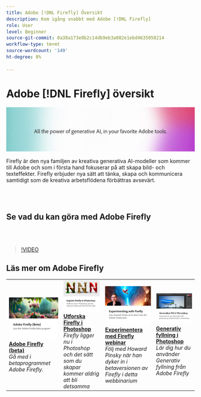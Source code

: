 ```yaml
---
title: Adobe [!DNL Firefly] Översikt
description: Kom igång snabbt med Adobe [!DNL Firefly]
role: User
level: Beginner
source-git-commit: 0a38a173e0b2c14db9eb3a082e1ebd4635058214
workflow-type: tm+mt
source-wordcount: '149'
ht-degree: 0%

---
```


# Adobe [!DNL Firefly] översikt

![Firefly Hero Image](../assets/firefly.png)

Firefly är den nya familjen av kreativa generativa AI-modeller som kommer till Adobe och som i första hand fokuserar på att skapa bild- och texteffekter. Firefly erbjuder nya sätt att tänka, skapa och kommunicera samtidigt som de kreativa arbetsflödena förbättras avsevärt.

<br> 

## Se vad du kan göra med Adobe Firefly

<br> 

>[!VIDEO](https://video.tv.adobe.com/v/3416970t1?quality=12&learn=on&hidetitle=true)

## Läs mer om Adobe Firefly

<table>
<tr>
   <td>
      <a href="https://firefly.adobe.com/" target="_blank">
         <img alt="Adobe Firefly (beta)" src="assets/firefly-beta.png" />
      </a>
      <div>
      <a href="https://firefly.adobe.com/" target="_blank"><strong>Adobe Firefly (beta)</strong></a>
      </div>
      <em>Gå med i betaprogrammet Adobe Firefly.</em>
      <br>
  </td>
  <td>
      <a href="https://www.adobe.com/sensei/generative-ai/firefly.html" target="_blank">
         <img alt="Utforska Firefly i Photoshop" src="assets/firefly-photoshop.png" />
      </a>
      <div>
      <a href="https://www.adobe.com/sensei/generative-ai/firefly.html" target="_blank"><strong>Utforska Firefly i Photoshop</strong></a>
      </div>
      <em>Firefly ligger nu i Photoshop och det sätt som du skapar kommer aldrig att bli detsamma</em>
      <br>
  </td>
  <td>
      <a href="webinar-experimenting.md">
         <img alt="Experimentera med Adobe Firefly" src="assets/webinar-experimenting.png" />
      </a>
      <div>
      <a href="webinar-experimenting.md"><strong>Experimentera med Firefly webinar</strong></a>
      </div>
      <em>Följ med Howard Pinsky när han dyker in i betaversionen av Firefly i detta webbinarium</em>
      <br>
  </td>
  <td>
      <a href="generative-fill.md">
         <img alt="Generativ fyllning i Photoshop" src="assets/generative-fill.png" />
      </a>
      <div>
      <a href="generative-fill.md"><strong>Generativ fyllning i Photoshop</strong></a>
      </div>
      <em>Lär dig hur du använder Generativ fyllning från Adobe Firefly</em>
      <br>
  </td>
</tr>
</table>
